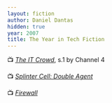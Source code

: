```yaml
---
layout: fiction
author: Daniel Dantas
hidden: true
year: 2007
title: The Year in Tech Fiction
---
```


📺 [_The IT Crowd_](https://en.wikipedia.org/wiki/List_of_The_IT_Crowd_episodes#Series_1_(2006)), s.1 by Channel 4 <!-- 5/30/2022 -->

📺 [_Splinter Cell: Double Agent_](https://en.wikipedia.org/wiki/Tom_Clancy%27s_Splinter_Cell:_Double_Agent) <!-- 1/16/2009 -->

📺 [_Firewall_](https://en.wikipedia.org/wiki/Firewall_(film)) <!-- 10/21/2006 -->
